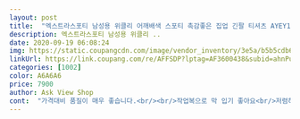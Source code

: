 ```yaml
---
layout: post 
title:  "엑스트라스포티 남성용 위클리 어깨배색 스포티 촉감좋은 집업 긴팔 티셔츠 AYEY12LT011M" 
description: 엑스트라스포티 남성용 위클리 ..
date: 2020-09-19 06:08:24 
img: https://static.coupangcdn.com/image/vendor_inventory/3e5a/b5b5cdb6c6cca6071ff3f6e2cfa5f1d348ea8438db587c987cf5179fc90e.jpg 
linkUrl: https://link.coupang.com/re/AFFSDP?lptag=AF3600438&subid=ahnPublicAsk&pageKey=1274511933&itemId=2280229433&vendorItemId=70277361625&traceid=V0-113-9e0db117f82d1d2f 
categories: [1002] 
color: A6A6A6 
price: 7900 
author: Ask View Shop 
cont:  "가격대비 품질이 매우 좋습니다.<br/><br/>작업복으로 막 입기 좋아요<br/>저렴하고 편하게 입을 수 있는 옷입니다.<br/> 구매하고 후회하지 않았습니다.<br/> 나중에 기회가 되면 추가 구매도 생각중입니다.<br/><br/>저렴한 가격에 일할때 편하게 입을 수 있는 옷이에요.<br/> 카라 있는 옷을 많이 입었는데 살짝 신경쓰이는것을 제외하면 좋습니다.<br/><br/>" 
---
```

